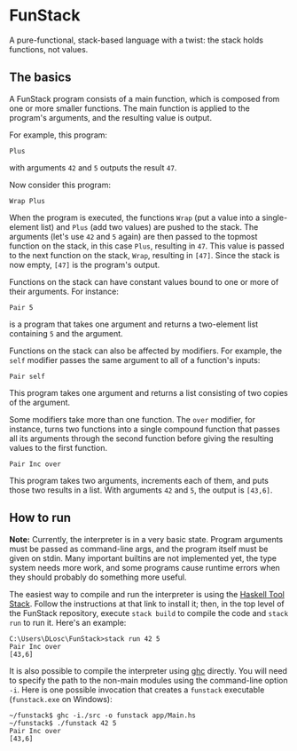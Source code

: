 # FunStack

A pure-functional, stack-based language with a twist: the stack holds functions, not values.

## The basics

A FunStack program consists of a main function, which is composed from one or more smaller functions. The main function is applied to the program's arguments, and the resulting value is output.

For example, this program:

    Plus

with arguments `42` and `5` outputs the result `47`.

Now consider this program:

    Wrap Plus

When the program is executed, the functions `Wrap` (put a value into a single-element list) and `Plus` (add two values) are pushed to the stack. The arguments (let's use `42` and `5` again) are then passed to the topmost function on the stack, in this case `Plus`, resulting in `47`. This value is passed to the next function on the stack, `Wrap`, resulting in `[47]`. Since the stack is now empty, `[47]` is the program's output.

Functions on the stack can have constant values bound to one or more of their arguments. For instance:

    Pair 5

is a program that takes one argument and returns a two-element list containing `5` and the argument.

Functions on the stack can also be affected by modifiers. For example, the `self` modifier passes the same argument to all of a function's inputs:

    Pair self

This program takes one argument and returns a list consisting of two copies of the argument.

Some modifiers take more than one function. The `over` modifier, for instance, turns two functions into a single compound function that passes all its arguments through the second function before giving the resulting values to the first function.

    Pair Inc over

This program takes two arguments, increments each of them, and puts those two results in a list. With arguments `42` and `5`, the output is `[43,6]`.

## How to run

**Note:** Currently, the interpreter is in a very basic state. Program arguments must be passed as command-line args, and the program itself must be given on stdin. Many important builtins are not implemented yet, the type system needs more work, and some programs cause runtime errors when they should probably do something more useful.

The easiest way to compile and run the interpreter is using the [Haskell Tool Stack](https://docs.haskellstack.org/en/stable/). Follow the instructions at that link to install it; then, in the top level of the FunStack repository, execute `stack build` to compile the code and `stack run` to run it. Here's an example:

    C:\Users\DLosc\FunStack>stack run 42 5
    Pair Inc over
    [43,6]

It is also possible to compile the interpreter using [ghc](https://www.haskell.org/ghc/) directly. You will need to specify the path to the non-main modules using the command-line option `-i`. Here is one possible invocation that creates a `funstack` executable (`funstack.exe` on Windows):

    ~/funstack$ ghc -i./src -o funstack app/Main.hs
    ~/funstack$ ./funstack 42 5
    Pair Inc over
    [43,6]

